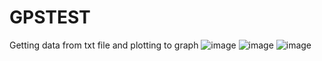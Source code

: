 # GPSTEST
Getting data from txt file and plotting to graph
![image](https://github.com/user-attachments/assets/16fdd7f3-b01a-475c-9a0e-898720a24e71)
![image](https://github.com/user-attachments/assets/a2ca1104-3cac-4d1d-8e1c-c5d9da297102)
![image](https://github.com/user-attachments/assets/fecc39dc-50da-419e-9bf0-0d7969663a61)
